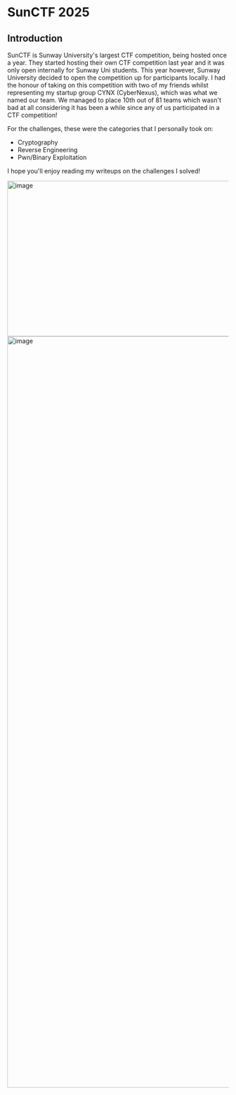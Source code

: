 # SunCTF 2025
## Introduction
SunCTF is Sunway University's largest CTF competition, being hosted once a year. They started hosting their own CTF competition last year and it was only open internally for Sunway Uni students.
This year however, Sunway University decided to open the competition up for participants locally. I had the honour of taking on this competition with two of my friends whilst
representing my startup group CYNX (CyberNexus), which was what we named our team. We managed to place 10th out of 81 teams which wasn't bad at all considering it has been a while since
any of us participated in a CTF competition!

For the challenges, these were the categories that I personally took on:
- Cryptography
- Reverse Engineering
- Pwn/Binary Exploitation

I hope you'll enjoy reading my writeups on the challenges I solved!

<img width="725" height="353" alt="image" src="https://github.com/user-attachments/assets/4e5084dd-ae68-400c-aac2-ba5fe195a667" />


<img width="1280" height="1706" alt="image" src="https://github.com/user-attachments/assets/c600f6c7-3fc2-4e3f-b87b-bc0b947dfba7" />
